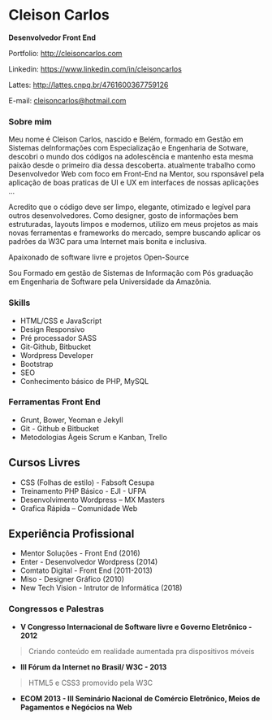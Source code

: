 # Cleison Carlos

**Desenvolvedor Front End**

Portfolio: http://cleisoncarlos.com

Linkedin: https://www.linkedin.com/in/cleisoncarlos

Lattes: http://lattes.cnpq.br/4761600367759126

E-mail: cleisoncarlos@hotmail.com

### Sobre mim

Meu nome é Cleison Carlos, nascido e Belém, formado em Gestão em Sistemas deInformações com Especialização e Engenharia de Sotware, descobri o mundo dos códigos na adolescência e mantenho esta mesma paixão desde o primeiro dia dessa descoberta. atualmente trabalho como Desenvolvedor Web com foco em Front-End na Mentor, sou rsponsável pela aplicação de boas praticas de UI e UX em interfaces de nossas aplicações ...

Acredito que o código deve ser limpo, elegante, otimizado e legível para outros desenvolvedores. Como designer, gosto de informações bem estruturadas, layouts limpos e modernos, utilizo em meus projetos as mais novas ferramentas e frameworks do mercado, sempre buscando aplicar os padrões da W3C para uma Internet mais bonita e inclusiva.

Apaixonado de software livre e projetos Open-Source 

Sou Formado em gestão de Sistemas de Informação com Pós graduação em Engenharia de Software pela Universidade da Amazônia.

### Skills

   * HTML/CSS e JavaScript
   * Design Responsivo
   * Pré processador SASS
   * Git-Github, Bitbucket
   * Wordpress Developer
   * Bootstrap
   * SEO
   * Conhecimento básico de PHP, MySQL

### Ferramentas Front End

   * Grunt, Bower, Yeoman e Jekyll
   * Git - Github e Bitbucket
   * Metodologias Àgeis Scrum e Kanban, Trello



## Cursos Livres

* CSS (Folhas de estilo) - Fabsoft Cesupa
* Treinamento PHP Básico - EJI - UFPA
* Desenvolvimento Wordpress – MX Masters 
* Grafica Rápida – Comunidade Web 
 


## Experiência Profissional


* Mentor Soluções - Front End (2016)
* Enter - Desenvolvedor Wordpress (2014)
* Comtato Digital - Front End (2011-2013)
* Miso - Designer Gráfico (2010)
* New Tech Vision - Intrutor de Informática (2018)



### Congressos e Palestras

* **V Congresso Internacional de Software livre e Governo Eletrônico - 2012**

> Criando conteúdo em realidade aumentada pra dispositivos móveis


* **III Fórum da Internet no Brasil/ W3C - 2013**

>  HTML5 e CSS3 promovido pela W3C

* **ECOM 2013 - III Seminário Nacional de Comércio Eletrônico, Meios de Pagamentos e Negócios na Web**
